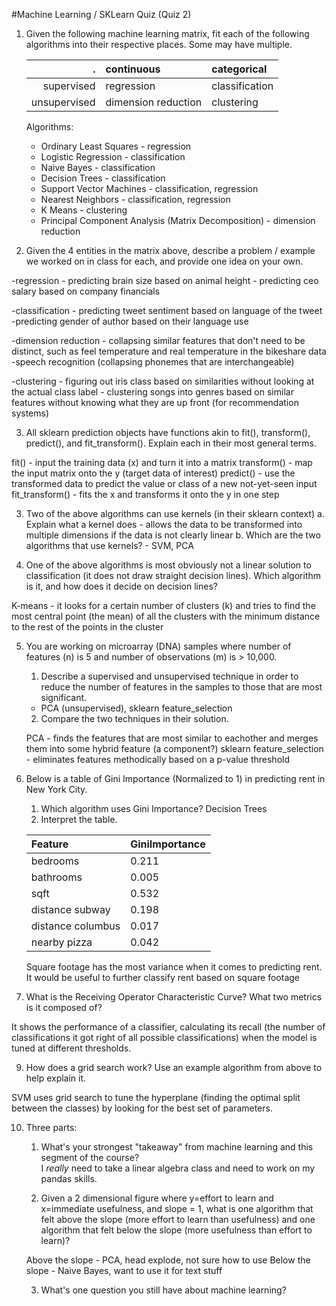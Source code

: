 #Machine Learning / SKLearn Quiz (Quiz 2)

1. Given the following machine learning matrix, fit each of the following algorithms into their respective places. Some may have multiple.

    .               | continuous          | categorical
    ---------------:|:--------------------|:-----------
    supervised      | regression          | classification
    unsupervised    | dimension reduction | clustering

    Algorithms:
    * Ordinary Least Squares - regression
    * Logistic Regression - classification
    * Naive Bayes - classification
    * Decision Trees - classification
    * Support Vector Machines - classification, regression
    * Nearest Neighbors - classification, regression
    * K Means - clustering
    * Principal Component Analysis (Matrix Decomposition) - dimension reduction

2. Given the 4 entities in the matrix above, describe a problem / example we worked on in class for each, and provide one idea on your own.

-regression - predicting brain size based on animal height
            - predicting ceo salary based on company financials

-classification - predicting tweet sentiment based on language of the tweet
-predicting gender of author based on their language use

-dimension reduction - collapsing similar features that don't need to be distinct, such as feel temperature and real temperature in the bikeshare data
-speech recognition (collapsing phonemes that are interchangeable)


-clustering - figuring out iris class based on similarities without looking at the actual class label
            - clustering songs into genres based on similar features without knowing what they are up front (for recommendation systems)


3. All sklearn prediction objects have functions akin to fit(), transform(), predict(), and fit_transform(). Explain each in their most general terms.

fit() - input the training data (x) and turn it into a matrix
transform() - map the input matrix onto the y (target data of interest)
predict() - use the transformed data to predict the value or class of a new not-yet-seen input
fit_transform() - fits the x and transforms it onto the y in one step

3. Two of the above algorithms can use kernels (in their sklearn context)
    a. Explain what a kernel does - allows the data to be transformed into multiple dimensions if the data is not clearly linear
    b. Which are the two algorithms that use kernels? - SVM, PCA

4. One of the above algorithms is most obviously not a linear solution to classification (it does not draw straight decision lines). Which algorithm is it, and how does it decide on decision lines?

K-means - it looks for a certain number of clusters (k) and tries to find the most central point (the mean) of all the clusters with the minimum distance to the rest of the points in the cluster

5. You are working on microarray (DNA) samples where number of features (n) is 5 and number of observations (m) is > 10,000.
    1. Describe a supervised and unsupervised technique in order to reduce the number of features in the samples to those that are most significant.  
    - PCA (unsupervised), sklearn feature_selection
    2. Compare the two techniques in their solution.

    PCA - finds the features that are most similar to eachother and merges them into some hybrid feature (a component?)
    sklearn feature_selection - eliminates features methodically based on a p-value threshold


6. Below is a table of Gini Importance (Normalized to 1) in predicting rent in New York City.
    1. Which algorithm uses Gini Importance? Decision Trees
    2. Interpret the table.

    Feature           | GiniImportance
    :-----------------|:--------------
    bedrooms          | 0.211
    bathrooms         | 0.005
    sqft              | 0.532
    distance subway   | 0.198
    distance columbus | 0.017
    nearby pizza      | 0.042

    Square footage has the most variance when it comes to predicting rent. It would be useful to further classify rent based on square footage

7. What is the Receiving Operator Characteristic Curve? What two metrics is it composed of?

It shows the performance of a classifier, calculating its recall (the number of classifications it got right of all possible classifications) when the model is tuned at different thresholds.

9. How does a grid search work? Use an example algorithm from above to help explain it.

SVM uses grid search to tune the hyperplane (finding the optimal split between the classes) by looking for the best set of parameters.

10. Three parts:
    1. What's your strongest "takeaway" from machine learning and this segment of the course?  
    I _really_ need to take a linear algebra class and need to work on my pandas skills.

    2. Given a 2 dimensional figure where y=effort to learn and x=immediate usefulness, and slope = 1, what is one algorithm that felt above the slope (more effort to learn than usefulness) and one algorithm that felt below the slope (more usefulness than effort to learn)?

    Above the slope - PCA, head explode, not sure how to use
    Below the slope - Naive Bayes, want to use it for text stuff

    3. What's one question you still have about machine learning?


